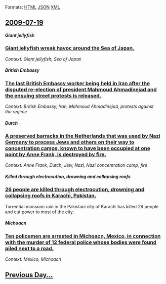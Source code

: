 
Formats: [HTML](2009/07/19/index.html)  [JSON](2009/07/19/index.json)  [XML](2009/07/19/index.xml)  

## [2009-07-19](/news/2009/07/19/index.md)

##### Giant jellyfish
### [ Giant jellyfish wreak havoc around the Sea of Japan. ](/news/2009/07/19/giant-jellyfish-wreak-havoc-around-the-sea-of-japan.md)
_Context: Giant jellyfish, Sea of Japan_

##### British Embassy
### [ The last British Embassy worker being held in Iran after the disputed re-election of president Mahmoud Ahmadinejad and the ensuing street protests is released. ](/news/2009/07/19/the-last-british-embassy-worker-being-held-in-iran-after-the-disputed-re-election-of-president-mahmoud-ahmadinejad-and-the-ensuing-street-p.md)
_Context: British Embassy, Iran, Mahmoud Ahmadinejad, protests against the regime_

##### Dutch
### [ A preserved barracks in the Netherlands that was used by Nazi Germany to process Jews and others on their way to concentration camps, known to have been occupied at one point by Anne Frank, is destroyed by fire. ](/news/2009/07/19/a-preserved-barracks-in-the-netherlands-that-was-used-by-nazi-germany-to-process-jews-and-others-on-their-way-to-concentration-camps-known.md)
_Context: Anne Frank, Dutch, Jew, Nazi, Nazi concentration camp, fire_

##### Killed through electrocution, drowning and collapsing roofs
### [ 26 people are killed through electrocution, drowning and collapsing roofs in Karachi, Pakistan. ](/news/2009/07/19/26-people-are-killed-through-electrocution-drowning-and-collapsing-roofs-in-karachi-pakistan.md)
Torrential monsoon rain in the Pakistani city of Karachi has killed 26 people and cut power to most of the city.

##### Michoacn
### [ Ten policemen are arrested in Michoacn, Mexico, in connection with the murder of 12 federal police whose bodies were found piled next to a road. ](/news/2009/07/19/ten-policemen-are-arrested-in-michoacan-mexico-in-connection-with-the-murder-of-12-federal-police-whose-bodies-were-found-piled-next-to-a.md)
_Context: Mexico, Michoacn_

## [Previous Day...](/news/2009/07/18/index.md)

